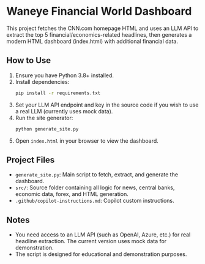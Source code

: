 # Waneye Financial World Dashboard

This project fetches the CNN.com homepage HTML and uses an LLM API to extract the top 5 financial/economics-related headlines, then generates a modern HTML dashboard (index.html) with additional financial data.

## How to Use
1. Ensure you have Python 3.8+ installed.
2. Install dependencies:
   ```sh
   pip install -r requirements.txt
   ```
3. Set your LLM API endpoint and key in the source code if you wish to use a real LLM (currently uses mock data).
4. Run the site generator:
   ```sh
   python generate_site.py
   ```
5. Open `index.html` in your browser to view the dashboard.

## Project Files
- `generate_site.py`: Main script to fetch, extract, and generate the dashboard.
- `src/`: Source folder containing all logic for news, central banks, economic data, forex, and HTML generation.
- `.github/copilot-instructions.md`: Copilot custom instructions.

## Notes
- You need access to an LLM API (such as OpenAI, Azure, etc.) for real headline extraction. The current version uses mock data for demonstration.
- The script is designed for educational and demonstration purposes.
